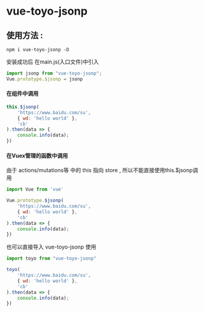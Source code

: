# vue-toyo-jsonp

## 使用方法 : 
```
npm i vue-toyo-jsonp -D
```
安装成功后 在main.js(入口文件)中引入
```js
import jsonp from "vue-toyo-jsonp";
Vue.prototype.$jsonp = jsonp
```

#### 在组件中调用
```js
this.$jsonp(
    'https://www.baidu.com/su',
    { wd: 'hello world' },
    'cb'
).then(data => {
    console.info(data);
})
```
#### 在Vuex管理的函数中调用
由于 actions/mutations等 中的 this 指向 store , 所以不能直接使用this.$jsonp调用
```js
import Vue from 'vue'       

Vue.prototype.$jsonp(
    'https://www.baidu.com/su',
    { wd: 'hello world' },
    'cb'
).then(data => {
    console.info(data);
})
```
也可以直接导入 vue-toyo-jsonp 使用
```js
import toyo from "vue-toyo-jsonp"

toyo(
    'https://www.baidu.com/su',
    { wd: 'hello world' },
    'cb'
).then(data => {
    console.info(data);
})
```